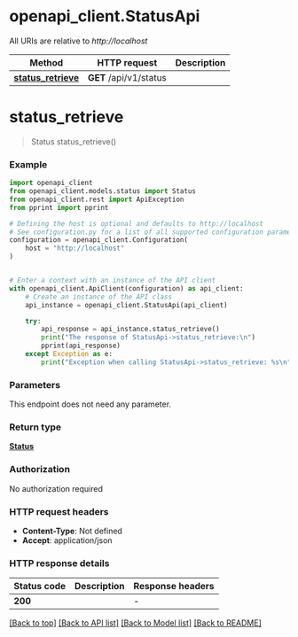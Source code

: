 # openapi_client.StatusApi

All URIs are relative to *http://localhost*

Method | HTTP request | Description
------------- | ------------- | -------------
[**status_retrieve**](StatusApi.md#status_retrieve) | **GET** /api/v1/status | 


# **status_retrieve**
> Status status_retrieve()



### Example


```python
import openapi_client
from openapi_client.models.status import Status
from openapi_client.rest import ApiException
from pprint import pprint

# Defining the host is optional and defaults to http://localhost
# See configuration.py for a list of all supported configuration parameters.
configuration = openapi_client.Configuration(
    host = "http://localhost"
)


# Enter a context with an instance of the API client
with openapi_client.ApiClient(configuration) as api_client:
    # Create an instance of the API class
    api_instance = openapi_client.StatusApi(api_client)

    try:
        api_response = api_instance.status_retrieve()
        print("The response of StatusApi->status_retrieve:\n")
        pprint(api_response)
    except Exception as e:
        print("Exception when calling StatusApi->status_retrieve: %s\n" % e)
```



### Parameters

This endpoint does not need any parameter.

### Return type

[**Status**](Status.md)

### Authorization

No authorization required

### HTTP request headers

 - **Content-Type**: Not defined
 - **Accept**: application/json

### HTTP response details

| Status code | Description | Response headers |
|-------------|-------------|------------------|
**200** |  |  -  |

[[Back to top]](#) [[Back to API list]](../README.md#documentation-for-api-endpoints) [[Back to Model list]](../README.md#documentation-for-models) [[Back to README]](../README.md)

